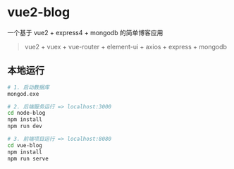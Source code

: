 # vue2-blog

一个基于 vue2 + express4 + mongodb 的简单博客应用

> vue2 + vuex + vue-router + element-ui + axios + express + mongodb

## 本地运行
``` bash
# 1. 启动数据库
mongod.exe

# 2. 后端服务运行 => localhost:3000
cd node-blog
npm install
npm run dev

# 3. 前端项目运行 => localhost:8080
cd vue-blog
npm install
npm run serve
```